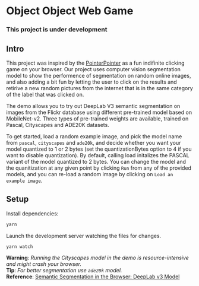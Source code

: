 # Object Object Web Game
### This project is under development

## Intro


This project was inspired by the [PointerPointer](https://pointerpointer.com/) as a fun indifinite clicking game on your browser. Our project uses computer vision segmentation model to show the performence of segmentation on random online images, and also adding a bit fun by letting the user to click on the results and retirive a new random pictures from the internet that is in the same category of the label that was clicked on.

The demo allows you to try out DeepLab V3 semantic segmentation on images from the Flickr database using different pre-trained model based on MobileNet-v2. Three types of pre-trained weights are available, trained on Pascal, Cityscapes and ADE20K datasets.

To get started, load a random example image, and pick the model name from `pascal`, `cityscapes` and `ade20k`, and decide whether you want your model quantized to 1 or 2 bytes (set the quantizationBytes option to 4 if you want to disable quantization). By default, calling load initalizes the PASCAL variant of the model quantized to 2 bytes. You can change the model and the quanitization at any given point by clicking `Run` from any of the provided models, and you can re-load a random image by clicking on `Load an example image`.


## Setup

Install dependencies:

```sh
yarn
```

Launch the development server watching the files for changes.

```sh
yarn watch
```

**Warning**: *Running the Cityscapes model in the demo is resource-intensive and might crash your browser.*  
**Tip**: *For better segmentation use `ade20k` model.*  
**Reference**: [Semantic Segmentation in the Browser: DeepLab v3 Model](https://github.com/tensorflow/tfjs-models/tree/master/deeplab)  
